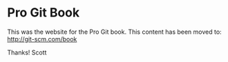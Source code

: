 # Pro Git Book

This was the website for the Pro Git book. This content has been moved
to: http://git-scm.com/book

Thanks!
Scott
